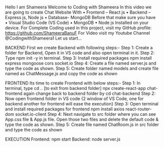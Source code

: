 Hello
I am Shameera
Welcome to Coding with Shameera
In this video we are going to create Chat Website
With 
•	Frontend – React js
•	Backend – Express js, Node js
•	Database- MongoDB
Before that make sure you have
•	Visual Studio Code (VS Code)
•	MongoDB 
•	Node js
Installed on your device.
For Complete Coding used in this project, visit my GitHub profile: https://github.com/ShameeraBanuF
For Video visit my Youtube Channel @CodingwithShameera1
Let us start…

BACKEND
First we create Backend with following steps:-
Step 1: Create a folder for Backend, Open it in VS code and also open terminal in it.
Step 2: Type npm init -y in terminal.
Step 3: Install required packages
	npm install express mongoose cors socket.io
Step 4: Create a file named server.js and type the code as shown.
Step 5: Create folder named models and create file named as ChatMessage.js and copy the code as shown

FRONTEND
Its time to create Frontend with below steps:-
Step 1: In terminal, type
	cd .. [to exit from backend folder]
	npx create-react-app chat-frontend 
	again change back to backend folder by
		cd chat-backend 
Step 2: Now open frontend folder in VS code {2 window of VS Code, one for backend another for frontend will ease the execution}
Step 3: Open terminal and install required packages for frontend
	npm install axios react-router-dom socket.io-client
Step 4: Next navigate to src folder where you can see App.css file & App.js file. Open those two files and delete the default code & type the code as shown.
Step 5: Create file named ChatRoom.js in src folder and type the code as shown

EXECUTION
Frontend: npm start
Backend: node server.js
